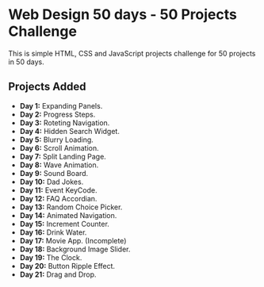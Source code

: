# Web Design 50 days - 50 Projects Challenge

This is simple HTML, CSS and JavaScript projects challenge for 50 projects in 50 days.

## Projects Added

-   **Day 1:** Expanding Panels.
-   **Day 2:** Progress Steps.
-   **Day 3:** Roteting Navigation.
-   **Day 4:** Hidden Search Widget.
-   **Day 5:** Blurry Loading.
-   **Day 6:** Scroll Animation.
-   **Day 7:** Split Landing Page.
-   **Day 8:** Wave Animation.
-   **Day 9:** Sound Board.
-   **Day 10:** Dad Jokes.
-   **Day 11:** Event KeyCode.
-   **Day 12:** FAQ Accordian.
-   **Day 13:** Random Choice Picker.
-   **Day 14:** Animated Navigation.
-   **Day 15:** Increment Counter.
-   **Day 16:** Drink Water.
-   **Day 17:** Movie App. (Incomplete)
-   **Day 18:** Background Image Slider.
-   **Day 19:** The Clock.
-   **Day 20:** Button Ripple Effect.
-   **Day 21:** Drag and Drop.
